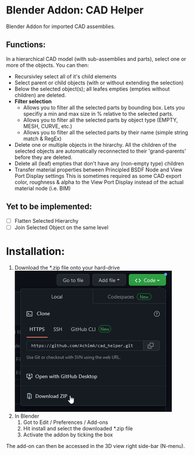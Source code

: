 # Blender Addon: CAD Helper
Blender Addon for imported CAD assemblies.

## Functions:

In a hierarchical CAD model (with sub-assemblies and parts), select one or more of the objects. You can then:
* Recursivley select all of it's child elements
* Select parent or child objects (with or without extending the selection)
* Below the selected object(s); all leafes empties (empties without children) are deleted.
* **Filter selection**
    * Allows you to filter all the selected parts by bounding box. Lets you specifiy a min and max size in % relative to the selected parts.
    * Allows you to filter all the selected parts by object type (EMPTY, MESH, CURVE, etc.)
    * Allows you to filter all the selected parts by their name (simple string match & RegEx)
* Delete one or multiple objects in the hirarchy. All the children of the selected objects are automatically reconnected to their 'grand-parents' before they are deleted.
* Delete all (leaf) empties that don't have any (non-empty type) children
* Transfer material properties between Principled BSDF Node and View Port Display settings
This is sometimes required as some CAD export color, roughness & alpha to the View Port Display instead of the actual material node (i.e. BIM)


## Yet to be implemented:
- [ ] Flatten Selected Hierarchy
- [ ] Join Selected Object on the same level

# Installation:
1. Download the *.zip file onto your hard-drive  
    ![Markdown image](/images/download-addon.png)
1. In Blender
    1. Got to Edit / Preferences / Add-ons
    1. Hit install and select the downloaded *.zip file
    1. Activate the addon by ticking the box

The add-on can then be accessed in the 3D view right side-bar (N-menu).